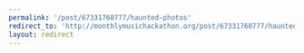 ```yaml
---
permalink: '/post/67331760777/haunted-photos'
redirect_to: 'http://monthlymusichackathon.org/post/67331760777/haunted-photos'
layout: redirect
---
```

